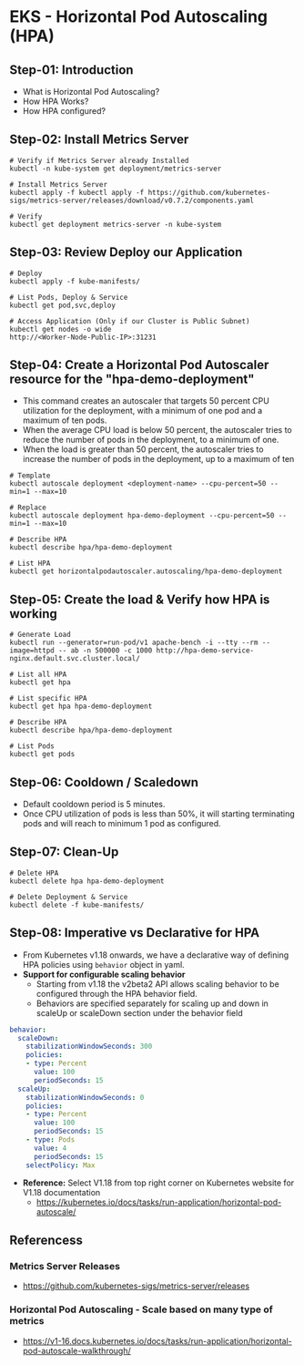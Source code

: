 # EKS - Horizontal Pod Autoscaling (HPA)

## Step-01: Introduction
- What is Horizontal Pod Autoscaling?
- How HPA Works?
- How HPA configured?

## Step-02: Install Metrics Server
```
# Verify if Metrics Server already Installed
kubectl -n kube-system get deployment/metrics-server

# Install Metrics Server
kubectl apply -f kubectl apply -f https://github.com/kubernetes-sigs/metrics-server/releases/download/v0.7.2/components.yaml

# Verify
kubectl get deployment metrics-server -n kube-system
```

## Step-03: Review Deploy our Application
```
# Deploy
kubectl apply -f kube-manifests/

# List Pods, Deploy & Service
kubectl get pod,svc,deploy

# Access Application (Only if our Cluster is Public Subnet)
kubectl get nodes -o wide
http://<Worker-Node-Public-IP>:31231
```

## Step-04: Create a Horizontal Pod Autoscaler resource for the "hpa-demo-deployment" 
- This command creates an autoscaler that targets 50 percent CPU utilization for the deployment, with a minimum of one pod and a maximum of ten pods. 
- When the average CPU load is below 50 percent, the autoscaler tries to reduce the number of pods in the deployment, to a minimum of one. 
- When the load is greater than 50 percent, the autoscaler tries to increase the number of pods in the deployment, up to a maximum of ten
```
# Template
kubectl autoscale deployment <deployment-name> --cpu-percent=50 --min=1 --max=10

# Replace
kubectl autoscale deployment hpa-demo-deployment --cpu-percent=50 --min=1 --max=10

# Describe HPA
kubectl describe hpa/hpa-demo-deployment 

# List HPA
kubectl get horizontalpodautoscaler.autoscaling/hpa-demo-deployment 
```

## Step-05: Create the load & Verify how HPA is working
```
# Generate Load
kubectl run --generator=run-pod/v1 apache-bench -i --tty --rm --image=httpd -- ab -n 500000 -c 1000 http://hpa-demo-service-nginx.default.svc.cluster.local/ 

# List all HPA
kubectl get hpa

# List specific HPA
kubectl get hpa hpa-demo-deployment 

# Describe HPA
kubectl describe hpa/hpa-demo-deployment 

# List Pods
kubectl get pods
```

## Step-06: Cooldown / Scaledown
- Default cooldown period is 5 minutes. 
- Once CPU utilization of pods is less than 50%, it will starting terminating pods and will reach to minimum 1 pod as configured.


## Step-07: Clean-Up
```
# Delete HPA
kubectl delete hpa hpa-demo-deployment

# Delete Deployment & Service
kubectl delete -f kube-manifests/ 
```

## Step-08: Imperative vs Declarative for HPA
- From Kubernetes v1.18 onwards, we have a declarative way of defining HPA policies using `behavior` object in yaml.
- **Support for configurable scaling behavior**
  - Starting from v1.18 the v2beta2 API allows scaling behavior to be configured through the HPA behavior field. 
  - Behaviors are specified separately for scaling up and down in scaleUp or scaleDown section under the behavior field
```yml
behavior:
  scaleDown:
    stabilizationWindowSeconds: 300
    policies:
    - type: Percent
      value: 100
      periodSeconds: 15
  scaleUp:
    stabilizationWindowSeconds: 0
    policies:
    - type: Percent
      value: 100
      periodSeconds: 15
    - type: Pods
      value: 4
      periodSeconds: 15
    selectPolicy: Max
```
- **Reference:** Select V1.18 from top right corner on Kubernetes website for V1.18 documentation
  -  https://kubernetes.io/docs/tasks/run-application/horizontal-pod-autoscale/



## Referencess
### Metrics Server Releases
- https://github.com/kubernetes-sigs/metrics-server/releases

### Horizontal Pod Autoscaling - Scale based on many type of metrics
- https://v1-16.docs.kubernetes.io/docs/tasks/run-application/horizontal-pod-autoscale-walkthrough/